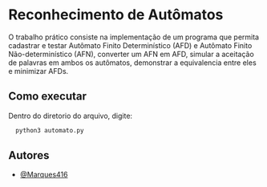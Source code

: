 # Reconhecimento de Autômatos

O trabalho prático consiste na implementação de um programa que permita cadastrar e testar Autômato Finito Determinístico (AFD) e Autômato
Finito Não-determinístico (AFN), converter um AFN em AFD, simular a aceitação de palavras em ambos os autômatos, demonstrar a equivalencia entre eles e minimizar AFDs.


## Como executar

Dentro do diretorio do arquivo, digite: 
```bash
  python3 automato.py
```


## Autores

- [@Marques416](https://www.github.com/BrunoMarques416)
